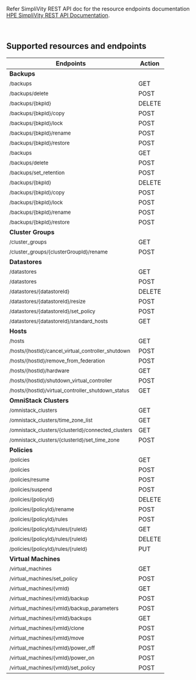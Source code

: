 Refer SimpliVity REST API doc for the resource endpoints documentation [HPE SimpliVity REST API Documentation](https://developer.hpe.com/api/simplivity/).

<br />

## Supported resources and endpoints

| Endpoints                                                        | Action |
| ---------------------------------------------------------------- | ------ |
|     **Backups**
|<sub>/backups</sub>                                               |GET     |
|<sub>/backups/delete</sub>                                        |POST    |
|<sub>/backups/{bkpId}</sub>                                       |DELETE  |
|<sub>/backups/{bkpId}/copy</sub>                                  |POST    |
|<sub>/backups/{bkpId}/lock</sub>                                  |POST    |
|<sub>/backups/{bkpId}/rename</sub>                                |POST    |
|<sub>/backups/{bkpId}/restore</sub>                               |POST    |
|<sub>/backups	</sub>                                                                    |GET       |
|<sub>/backups/delete  </sub>                                                             |POST      |
|<sub>/backups/set_retention</sub>                                                        |POST      |
|<sub>/backups/{bkpId}  </sub>                                                            |DELETE    |
|<sub>/backups/{bkpId}/copy</sub>                                                            |POST    |
|<sub>/backups/{bkpId}/lock</sub>                                                            |POST    |
|<sub>/backups/{bkpId}/rename</sub>                                                       |POST      |
|<sub>/backups/{bkpId}/restore  </sub>                                                    |POST      |
|     **Cluster Groups**
|<sub>/cluster_groups</sub>                                        |GET     |
|<sub>/cluster_groups/{clusterGroupId}/rename</sub>                |POST    |
|     **Datastores**
|<sub>/datastores</sub>                                            |GET     |
|<sub>/datastores</sub>                                            |POST    |
|<sub>/datastores/{datastoreId}</sub>                              |DELETE  |
|<sub>/datastores/{datastoreId}/resize</sub>                       |POST    |
|<sub>/datastores/{datastoreId}/set_policy</sub>                   |POST    |
|<sub>/datastores/{datastoreId}/standard_hosts</sub>               |GET     |
|     **Hosts**
|<sub>/hosts</sub>                                                 |GET     |
|<sub>/hosts/{hostId}/cancel_virtual_controller_shutdown</sub>     |POST    |
|<sub>/hosts/{hostId}/remove_from_federation</sub>                 |POST    |
|<sub>/hosts/{hostId}/hardware</sub>                               |GET     |
|<sub>/hosts/{hostId}/shutdown_virtual_controller </sub>           |POST    |
|<sub>/hosts/{hostId}/virtual_controller_shutdown_status</sub>     |GET     |
|     **OmniStack Clusters**
|<sub>/omnistack_clusters</sub>                                    |GET     |
|<sub>/omnistack_clusters/time_zone_list</sub>                     |GET     |
|<sub>/omnistack_clusters/{clusterId}/connected_clusters</sub>     |GET     |
|<sub>/omnistack_clusters/{clusterId}/set_time_zone</sub>          |POST    |
|     **Policies**
|<sub>/policies</sub>                                              |GET     |
|<sub>/policies</sub>                                              |POST    |
|<sub>/policies/resume </sub>                                      |POST    |
|<sub>/policies/suspend</sub>                                      |POST    |
|<sub>/policies/{policyId}</sub>                                   |DELETE  |
|<sub>/policies/{policyId}/rename</sub>                            |POST    |
|<sub>/policies/{policyId}/rules</sub>                             |POST    |
|<sub>/policies/{policyId}/rules/{ruleId}</sub>                    |GET     |
|<sub>/policies/{policyId}/rules/{ruleId}</sub>                    |DELETE  |
|<sub>/policies/{policyId}/rules/{ruleId}</sub>                    |PUT     |
|     **Virtual Machines**
|<sub>/virtual_machines</sub>                                      |GET     |
|<sub>/virtual_machines/set_policy</sub>                           |POST    |
|<sub>/virtual_machines/{vmId}</sub>                               |GET     |
|<sub>/virtual_machines/{vmId}/backup</sub>                        |POST    |
|<sub>/virtual_machines/{vmId}/backup_parameters</sub>             |POST    |
|<sub>/virtual_machines/{vmId}/backups</sub>                       |GET     |
|<sub>/virtual_machines/{vmId}/clone</sub>                         |POST    |
|<sub>/virtual_machines/{vmId}/move</sub>                          |POST    |
|<sub>/virtual_machines/{vmId}/power_off</sub>                     |POST    |
|<sub>/virtual_machines/{vmId}/power_on</sub>                      |POST    |
|<sub>/virtual_machines/{vmId}/set_policy</sub>                    |POST    |
